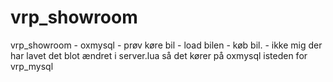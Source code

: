 # vrp_showroom
vrp_showroom - oxmysql - prøv køre bil - load bilen - køb bil. - ikke mig der har lavet det blot ændret i server.lua så det kører på oxmysql isteden for vrp_mysql
